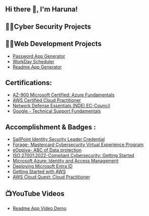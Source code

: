 ## Hi there 👋, I'm Haruna!

<h2>👨‍💻Cyber Security Projects </h2>

<h2>👨‍💻Web Development Projects </h2>

- [Password App Generator](https://github.com/HarunaTech/Password-App-Generator)
- [WorkDay Scheduler](https://github.com/HarunaTech/Work-Day-Scheduler)
- [Readme App Generator](https://github.com/HarunaTech/ReadmeAppGenerator)


<h2> Certifications:</h2>

- [AZ-900 Microsoft Certified: Azure Fundamentals](https://learn.microsoft.com/api/credentials/share/en-us/HarunaHamod-1184/6A618536BC5FC795?sharingId)
- [AWS Certified Cloud Practitioner](https://www.credly.com/badges/da09fd3a-a13c-4506-84ed-6c2129f80767/linked_in_profile)
- [Network Defense Essentials (NDE) EC-Council](https://codered.eccouncil.org/certificate/b4f757d3-c6f9-4ab4-be12-7b3af86d1377?logged=true)
- [Google - Technical Support Fundamentals](https://www.coursera.org/account/accomplishments/certificate/EHPE4998UFQV)



<h2> Accomplishment & Badges :</h2>

- [SailPoint Identity Security Leader Credential](https://businesscollege-my.sharepoint.com/:i:/g/personal/s2400107_edu_bc_fi/EQnQIMmBL-BFlUexn-p8mwEBmtatKB0TjCSmVdw8GzX85g?e=DCUbI0)
- [Forage- Mastercard Cybersecurity Virtual Experience Program](https://forage-uploads-prod.s3.amazonaws.com/completion-certificates/mfxGwGDp6WkQmtmTf/vcKAB5yYAgvemepGQ_mfxGwGDp6WkQmtmTf_ArX9Zqb2KqiEdqGxt_1739015841249_completion_certificate.pdf)
- [eOppiva- ABC of Data protection](https://businesscollege-my.sharepoint.com/:i:/g/personal/s2400107_edu_bc_fi/EWp2qauq6ytMg_2lZkaHvOUBE-mwg6xxcEassigACAifvA?e=0g4MCR)
- [ISO 27001:2022-Compliant Cybersecurity: Getting Started](https://www.linkedin.com/learning/certificates/fdcc17e1c3a15b384660e8bdee1c18de9330fed4aaf8b0db6dcbbd1f41ad1154?trk=share_certificate)
- [Microsoft Azure: Identity and Access Management](https://www.linkedin.com/learning/certificates/9577af22fc6f8c7ee43f2f2fb2b26df86563d2eb4e6667dd31fab5c31bcfc3ea)
- [Deploying Microsoft Entra ID](https://www.linkedin.com/learning/certificates/f2a84323d9c589e6ff2e1b72cbaff72151ca1607f2bdfaee9bd47aed5cd1500d)
- [Getting Started with AWS](https://simpli.app.link/JORyqG702vb)
- [AWS Cloud Quest: Cloud Practitioner](https://www.credly.com/badges/6b0adec5-05d1-4c67-b71d-5d853d6fadbb/linked_in_profile)


<h2>📺YouTube Videos</h2>

- [Readme App Video Demo](https://www.youtube.com/watch?v=YlVY3zVfNzA)
